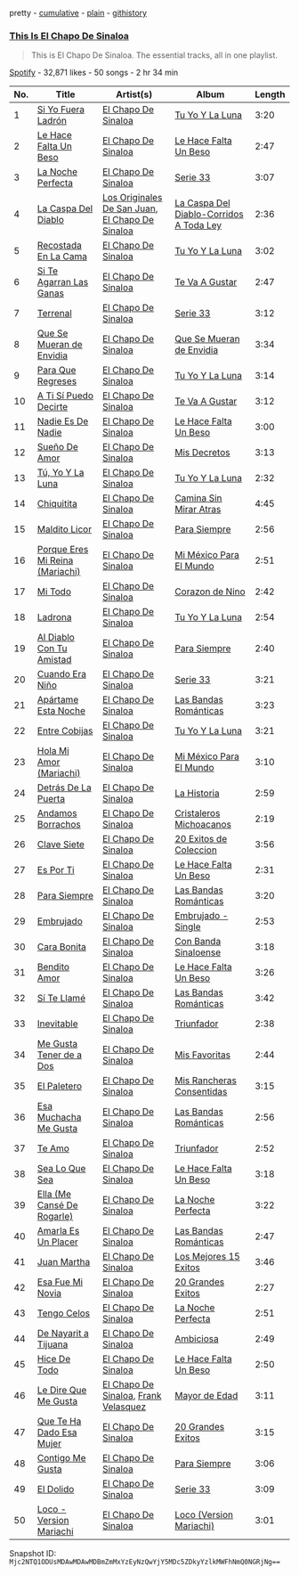 pretty - [cumulative](/playlists/cumulative/37i9dQZF1DZ06evO31TGEC.md) - [plain](/playlists/plain/37i9dQZF1DZ06evO31TGEC) - [githistory](https://github.githistory.xyz/mackorone/spotify-playlist-archive/blob/main/playlists/plain/37i9dQZF1DZ06evO31TGEC)

### [This Is El Chapo De Sinaloa](https://open.spotify.com/playlist/37i9dQZF1DZ06evO31TGEC)

> This is El Chapo De Sinaloa\. The essential tracks, all in one playlist.

[Spotify](https://open.spotify.com/user/spotify) - 32,871 likes - 50 songs - 2 hr 34 min

| No. | Title | Artist(s) | Album | Length |
|---|---|---|---|---|
| 1 | [Si Yo Fuera Ladrón](https://open.spotify.com/track/3smCnGYSUF8BwNDjbpAZZA) | [El Chapo De Sinaloa](https://open.spotify.com/artist/59Ih0XIAzMXq7Yf9ny3u5t) | [Tu Yo Y La Luna](https://open.spotify.com/album/6TaajQPlK5bJgltZtbWxF9) | 3:20 |
| 2 | [Le Hace Falta Un Beso](https://open.spotify.com/track/1SwY9YgXVgRbZM6uzxS4vU) | [El Chapo De Sinaloa](https://open.spotify.com/artist/59Ih0XIAzMXq7Yf9ny3u5t) | [Le Hace Falta Un Beso](https://open.spotify.com/album/2XlX0h0yr51DxxAuGA5Nld) | 2:47 |
| 3 | [La Noche Perfecta](https://open.spotify.com/track/7cQu1Br0VrCs193cn3eyTO) | [El Chapo De Sinaloa](https://open.spotify.com/artist/59Ih0XIAzMXq7Yf9ny3u5t) | [Serie 33](https://open.spotify.com/album/1y6TyvJYOv3725PqA2LPSV) | 3:07 |
| 4 | [La Caspa Del Diablo](https://open.spotify.com/track/2n4F4KH34FujRuaNmFILv7) | [Los Originales De San Juan](https://open.spotify.com/artist/3aVB3VLnoAn6bKiHOEzHag), [El Chapo De Sinaloa](https://open.spotify.com/artist/59Ih0XIAzMXq7Yf9ny3u5t) | [La Caspa Del Diablo\-Corridos A Toda Ley](https://open.spotify.com/album/5HDXSSCgm7nJ3bso2d8xWD) | 2:36 |
| 5 | [Recostada En La Cama](https://open.spotify.com/track/50tmOF513elS7K3HrwYq29) | [El Chapo De Sinaloa](https://open.spotify.com/artist/59Ih0XIAzMXq7Yf9ny3u5t) | [Tu Yo Y La Luna](https://open.spotify.com/album/6TaajQPlK5bJgltZtbWxF9) | 3:02 |
| 6 | [Si Te Agarran Las Ganas](https://open.spotify.com/track/5Yc2e9umwB41EAAdt3ywTe) | [El Chapo De Sinaloa](https://open.spotify.com/artist/59Ih0XIAzMXq7Yf9ny3u5t) | [Te Va A Gustar](https://open.spotify.com/album/55gLZanxNh5UDbrRMv6cCU) | 2:47 |
| 7 | [Terrenal](https://open.spotify.com/track/4TKdXQObopcHQ0mUIH3PsT) | [El Chapo De Sinaloa](https://open.spotify.com/artist/59Ih0XIAzMXq7Yf9ny3u5t) | [Serie 33](https://open.spotify.com/album/1y6TyvJYOv3725PqA2LPSV) | 3:12 |
| 8 | [Que Se Mueran de Envidia](https://open.spotify.com/track/06kCDtb1mG5nCjf8VOZmxD) | [El Chapo De Sinaloa](https://open.spotify.com/artist/59Ih0XIAzMXq7Yf9ny3u5t) | [Que Se Mueran de Envidia](https://open.spotify.com/album/040eUd8jkUXnYW8ceUAVOQ) | 3:34 |
| 9 | [Para Que Regreses](https://open.spotify.com/track/0EZ5c3oWdpWIaYHvifMqI2) | [El Chapo De Sinaloa](https://open.spotify.com/artist/59Ih0XIAzMXq7Yf9ny3u5t) | [Tu Yo Y La Luna](https://open.spotify.com/album/6TaajQPlK5bJgltZtbWxF9) | 3:14 |
| 10 | [A Ti Sí Puedo Decirte](https://open.spotify.com/track/3RHWOxvj9Tj6dae3ayCPgu) | [El Chapo De Sinaloa](https://open.spotify.com/artist/59Ih0XIAzMXq7Yf9ny3u5t) | [Te Va A Gustar](https://open.spotify.com/album/55gLZanxNh5UDbrRMv6cCU) | 3:12 |
| 11 | [Nadie Es De Nadie](https://open.spotify.com/track/4p73HjvhhgaaWDZB6TW66V) | [El Chapo De Sinaloa](https://open.spotify.com/artist/59Ih0XIAzMXq7Yf9ny3u5t) | [Le Hace Falta Un Beso](https://open.spotify.com/album/2XlX0h0yr51DxxAuGA5Nld) | 3:00 |
| 12 | [Sueño De Amor](https://open.spotify.com/track/4UIGSDbEbBGM2GDUentqRe) | [El Chapo De Sinaloa](https://open.spotify.com/artist/59Ih0XIAzMXq7Yf9ny3u5t) | [Mis Decretos](https://open.spotify.com/album/1l4cvjCrT3h7TJWtUoJ5TQ) | 3:13 |
| 13 | [Tú, Yo Y La Luna](https://open.spotify.com/track/37Pq9KiFf4jMkIXXra7Jbt) | [El Chapo De Sinaloa](https://open.spotify.com/artist/59Ih0XIAzMXq7Yf9ny3u5t) | [Tu Yo Y La Luna](https://open.spotify.com/album/6TaajQPlK5bJgltZtbWxF9) | 2:32 |
| 14 | [Chiquitita](https://open.spotify.com/track/1iG2hQLrcod9GNiBWqav7a) | [El Chapo De Sinaloa](https://open.spotify.com/artist/59Ih0XIAzMXq7Yf9ny3u5t) | [Camina Sin Mirar Atras](https://open.spotify.com/album/4IUQ0cRqUA8Te5LlNMfeD0) | 4:45 |
| 15 | [Maldito Licor](https://open.spotify.com/track/5UZxsxodMAfhXQk2nE0oEy) | [El Chapo De Sinaloa](https://open.spotify.com/artist/59Ih0XIAzMXq7Yf9ny3u5t) | [Para Siempre](https://open.spotify.com/album/1NJu91OmmSIo9xn7vJXIbd) | 2:56 |
| 16 | [Porque Eres Mi Reina \(Mariachi\)](https://open.spotify.com/track/2xaQrRwSJj77U7D5Kl7E2g) | [El Chapo De Sinaloa](https://open.spotify.com/artist/59Ih0XIAzMXq7Yf9ny3u5t) | [Mi México Para El Mundo](https://open.spotify.com/album/23r76axU3JSU045PYMWqIq) | 2:51 |
| 17 | [Mi Todo](https://open.spotify.com/track/11BkL2zleBIdQoaO8ycDfA) | [El Chapo De Sinaloa](https://open.spotify.com/artist/59Ih0XIAzMXq7Yf9ny3u5t) | [Corazon de Nino](https://open.spotify.com/album/5Q38BESdZOYUbUQokXuBJh) | 2:42 |
| 18 | [Ladrona](https://open.spotify.com/track/5owfn8hOqJpbMkQxTJTYWw) | [El Chapo De Sinaloa](https://open.spotify.com/artist/59Ih0XIAzMXq7Yf9ny3u5t) | [Tu Yo Y La Luna](https://open.spotify.com/album/6TaajQPlK5bJgltZtbWxF9) | 2:54 |
| 19 | [Al Diablo Con Tu Amistad](https://open.spotify.com/track/59TFy9HsGcmkqnaHnEiTYl) | [El Chapo De Sinaloa](https://open.spotify.com/artist/59Ih0XIAzMXq7Yf9ny3u5t) | [Para Siempre](https://open.spotify.com/album/1NJu91OmmSIo9xn7vJXIbd) | 2:40 |
| 20 | [Cuando Era Niño](https://open.spotify.com/track/4NddcjnH1xdec9o8Y88IIE) | [El Chapo De Sinaloa](https://open.spotify.com/artist/59Ih0XIAzMXq7Yf9ny3u5t) | [Serie 33](https://open.spotify.com/album/1y6TyvJYOv3725PqA2LPSV) | 3:21 |
| 21 | [Apártame Esta Noche](https://open.spotify.com/track/66be5ntuUbU6eDY31jSuOO) | [El Chapo De Sinaloa](https://open.spotify.com/artist/59Ih0XIAzMXq7Yf9ny3u5t) | [Las Bandas Románticas](https://open.spotify.com/album/3IA8iPRvAC08B44kHiOFfr) | 3:23 |
| 22 | [Entre Cobijas](https://open.spotify.com/track/6Ef0Re9Eg9sxZFkc6og8hk) | [El Chapo De Sinaloa](https://open.spotify.com/artist/59Ih0XIAzMXq7Yf9ny3u5t) | [Tu Yo Y La Luna](https://open.spotify.com/album/6TaajQPlK5bJgltZtbWxF9) | 3:21 |
| 23 | [Hola Mi Amor \(Mariachi\)](https://open.spotify.com/track/5BaDvD4VYk48bVskuzQjwI) | [El Chapo De Sinaloa](https://open.spotify.com/artist/59Ih0XIAzMXq7Yf9ny3u5t) | [Mi México Para El Mundo](https://open.spotify.com/album/23r76axU3JSU045PYMWqIq) | 3:10 |
| 24 | [Detrás De La Puerta](https://open.spotify.com/track/648JnzmmyhdUFcCBPX9GR5) | [El Chapo De Sinaloa](https://open.spotify.com/artist/59Ih0XIAzMXq7Yf9ny3u5t) | [La Historia](https://open.spotify.com/album/1wOiaOlSa4ynjXA3NXT4Wf) | 2:59 |
| 25 | [Andamos Borrachos](https://open.spotify.com/track/1zHDb51oC8fz6uWfw6xNhD) | [El Chapo De Sinaloa](https://open.spotify.com/artist/59Ih0XIAzMXq7Yf9ny3u5t) | [Cristaleros Michoacanos](https://open.spotify.com/album/4WiQNWTAwkLG5Bzr6NQ5Ry) | 2:19 |
| 26 | [Clave Siete](https://open.spotify.com/track/4LJvzv6VvDuLZxQ1tGlexg) | [El Chapo De Sinaloa](https://open.spotify.com/artist/59Ih0XIAzMXq7Yf9ny3u5t) | [20 Exitos de Coleccion](https://open.spotify.com/album/3zjAmnX1cOJSFJu90xhVG5) | 3:56 |
| 27 | [Es Por Ti](https://open.spotify.com/track/5LACTc0id37jxR2cVICzWJ) | [El Chapo De Sinaloa](https://open.spotify.com/artist/59Ih0XIAzMXq7Yf9ny3u5t) | [Le Hace Falta Un Beso](https://open.spotify.com/album/2XlX0h0yr51DxxAuGA5Nld) | 2:31 |
| 28 | [Para Siempre](https://open.spotify.com/track/7AorFcJZgjpAdfLbKF95YF) | [El Chapo De Sinaloa](https://open.spotify.com/artist/59Ih0XIAzMXq7Yf9ny3u5t) | [Las Bandas Románticas](https://open.spotify.com/album/3IA8iPRvAC08B44kHiOFfr) | 3:20 |
| 29 | [Embrujado](https://open.spotify.com/track/1E3xwQsPnBdDe2XBn6hQha) | [El Chapo De Sinaloa](https://open.spotify.com/artist/59Ih0XIAzMXq7Yf9ny3u5t) | [Embrujado \- Single](https://open.spotify.com/album/18ncEHNMcIJd4tBScFZrYo) | 2:53 |
| 30 | [Cara Bonita](https://open.spotify.com/track/7xLcYIHPsPipnEkpoCQl11) | [El Chapo De Sinaloa](https://open.spotify.com/artist/59Ih0XIAzMXq7Yf9ny3u5t) | [Con Banda Sinaloense](https://open.spotify.com/album/4iE9RvuOdi3H6lCwkWlm0b) | 3:18 |
| 31 | [Bendito Amor](https://open.spotify.com/track/2q90JXPdfexbgjWGWHvHOP) | [El Chapo De Sinaloa](https://open.spotify.com/artist/59Ih0XIAzMXq7Yf9ny3u5t) | [Le Hace Falta Un Beso](https://open.spotify.com/album/2XlX0h0yr51DxxAuGA5Nld) | 3:26 |
| 32 | [Sí Te Llamé](https://open.spotify.com/track/1FOiBAz7YauO4EfjzjxI54) | [El Chapo De Sinaloa](https://open.spotify.com/artist/59Ih0XIAzMXq7Yf9ny3u5t) | [Las Bandas Románticas](https://open.spotify.com/album/3IA8iPRvAC08B44kHiOFfr) | 3:42 |
| 33 | [Inevitable](https://open.spotify.com/track/3IUNzzk29r37Xa78FNwQng) | [El Chapo De Sinaloa](https://open.spotify.com/artist/59Ih0XIAzMXq7Yf9ny3u5t) | [Triunfador](https://open.spotify.com/album/2G0Mvzab2JrxgJdNpoD9dU) | 2:38 |
| 34 | [Me Gusta Tener de a Dos](https://open.spotify.com/track/5bquzZnV00bIi7pTZZPeKy) | [El Chapo De Sinaloa](https://open.spotify.com/artist/59Ih0XIAzMXq7Yf9ny3u5t) | [Mis Favoritas](https://open.spotify.com/album/4A3hrXyS9pAqrwbp0zK0ws) | 2:44 |
| 35 | [El Paletero](https://open.spotify.com/track/0T6k96AhWayIZN6KzMvsol) | [El Chapo De Sinaloa](https://open.spotify.com/artist/59Ih0XIAzMXq7Yf9ny3u5t) | [Mis Rancheras Consentidas](https://open.spotify.com/album/5znoYZMw9OHlDjcOVcIoKH) | 3:15 |
| 36 | [Esa Muchacha Me Gusta](https://open.spotify.com/track/6gpuslIhDRrUk64OdhdcPU) | [El Chapo De Sinaloa](https://open.spotify.com/artist/59Ih0XIAzMXq7Yf9ny3u5t) | [Las Bandas Románticas](https://open.spotify.com/album/3IA8iPRvAC08B44kHiOFfr) | 2:56 |
| 37 | [Te Amo](https://open.spotify.com/track/6lEhR4Y8eaC0TRscLMoFG3) | [El Chapo De Sinaloa](https://open.spotify.com/artist/59Ih0XIAzMXq7Yf9ny3u5t) | [Triunfador](https://open.spotify.com/album/2G0Mvzab2JrxgJdNpoD9dU) | 2:52 |
| 38 | [Sea Lo Que Sea](https://open.spotify.com/track/2kiKVXbHnLIYaogcR9rb2T) | [El Chapo De Sinaloa](https://open.spotify.com/artist/59Ih0XIAzMXq7Yf9ny3u5t) | [Le Hace Falta Un Beso](https://open.spotify.com/album/2XlX0h0yr51DxxAuGA5Nld) | 3:18 |
| 39 | [Ella \(Me Cansé De Rogarle\)](https://open.spotify.com/track/3pwWfa8pqHCoDJrFwwQCkk) | [El Chapo De Sinaloa](https://open.spotify.com/artist/59Ih0XIAzMXq7Yf9ny3u5t) | [La Noche Perfecta](https://open.spotify.com/album/1VGvkh26EO1xl365vgz7UT) | 3:22 |
| 40 | [Amarla Es Un Placer](https://open.spotify.com/track/5FhuwTRiT8JF2bO8B8wXK9) | [El Chapo De Sinaloa](https://open.spotify.com/artist/59Ih0XIAzMXq7Yf9ny3u5t) | [Las Bandas Románticas](https://open.spotify.com/album/3IA8iPRvAC08B44kHiOFfr) | 2:47 |
| 41 | [Juan Martha](https://open.spotify.com/track/6XxETo2rCSl3A9I6zXjR0f) | [El Chapo De Sinaloa](https://open.spotify.com/artist/59Ih0XIAzMXq7Yf9ny3u5t) | [Los Mejores 15 Exitos](https://open.spotify.com/album/2nfLRPRrEuNLHbiOtxgdu9) | 3:46 |
| 42 | [Esa Fue Mi Novia](https://open.spotify.com/track/0UfhN8MDNdqBeVJM2cYqSE) | [El Chapo De Sinaloa](https://open.spotify.com/artist/59Ih0XIAzMXq7Yf9ny3u5t) | [20 Grandes Exitos](https://open.spotify.com/album/56x9DFswcIstlVuPa0WG13) | 2:27 |
| 43 | [Tengo Celos](https://open.spotify.com/track/65Mn4u3S7pgxxn424KcuZ5) | [El Chapo De Sinaloa](https://open.spotify.com/artist/59Ih0XIAzMXq7Yf9ny3u5t) | [La Noche Perfecta](https://open.spotify.com/album/1VGvkh26EO1xl365vgz7UT) | 2:51 |
| 44 | [De Nayarit a Tijuana](https://open.spotify.com/track/2NipbSffrwVdoKtv2PFLqa) | [El Chapo De Sinaloa](https://open.spotify.com/artist/59Ih0XIAzMXq7Yf9ny3u5t) | [Ambiciosa](https://open.spotify.com/album/3NnfZz4LSjS7dJuLQtQrF6) | 2:49 |
| 45 | [Hice De Todo](https://open.spotify.com/track/2Et0OmVLcyP72ZSmHxQT4J) | [El Chapo De Sinaloa](https://open.spotify.com/artist/59Ih0XIAzMXq7Yf9ny3u5t) | [Le Hace Falta Un Beso](https://open.spotify.com/album/2XlX0h0yr51DxxAuGA5Nld) | 2:50 |
| 46 | [Le Dire Que Me Gusta](https://open.spotify.com/track/58I4vJ6hFJHk4PMh0zFliq) | [El Chapo De Sinaloa](https://open.spotify.com/artist/59Ih0XIAzMXq7Yf9ny3u5t), [Frank Velasquez](https://open.spotify.com/artist/63QGsk6k2QujcYZH5kxNbq) | [Mayor de Edad](https://open.spotify.com/album/2061v0dtiRcEHsSPOSbiRZ) | 3:11 |
| 47 | [Que Te Ha Dado Esa Mujer](https://open.spotify.com/track/5RPtcMJ9q1zfgw2OfTbFlQ) | [El Chapo De Sinaloa](https://open.spotify.com/artist/59Ih0XIAzMXq7Yf9ny3u5t) | [20 Grandes Exitos](https://open.spotify.com/album/56x9DFswcIstlVuPa0WG13) | 3:15 |
| 48 | [Contigo Me Gusta](https://open.spotify.com/track/2MGe6zekKWb3Tpd1aZ3r69) | [El Chapo De Sinaloa](https://open.spotify.com/artist/59Ih0XIAzMXq7Yf9ny3u5t) | [Para Siempre](https://open.spotify.com/album/1NJu91OmmSIo9xn7vJXIbd) | 3:06 |
| 49 | [El Dolido](https://open.spotify.com/track/3QUVQh9YRliiLmBShel2DO) | [El Chapo De Sinaloa](https://open.spotify.com/artist/59Ih0XIAzMXq7Yf9ny3u5t) | [Serie 33](https://open.spotify.com/album/1y6TyvJYOv3725PqA2LPSV) | 3:09 |
| 50 | [Loco \- Version Mariachi](https://open.spotify.com/track/1SFSlKPiGIhMUuTULvzdSO) | [El Chapo De Sinaloa](https://open.spotify.com/artist/59Ih0XIAzMXq7Yf9ny3u5t) | [Loco \(Version Mariachi\)](https://open.spotify.com/album/67sPpbNpfW5iOFwrZmbWb6) | 3:01 |

Snapshot ID: `Mjc2NTQ1ODUsMDAwMDAwMDBmZmMxYzEyNzQwYjY5MDc5ZDkyYzlkMWFhNmQ0NGRjNg==`
